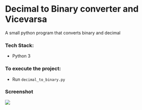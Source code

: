 # Decimal to Binary converter and Vicevarsa
A small python program that converts binary and decimal

### Tech Stack:
+ Python 3


### To execute the project:
+ Run `decimal_to_binary.py`

### Screenshot
<!--Remove the below lines and add yours -->
![ ](output.png)

